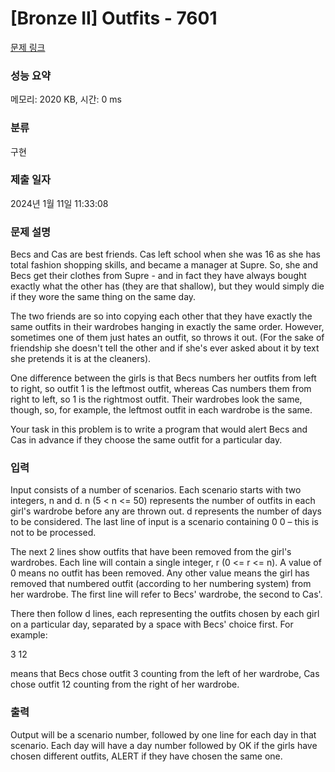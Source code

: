 # [Bronze II] Outfits - 7601 

[문제 링크](https://www.acmicpc.net/problem/7601) 

### 성능 요약

메모리: 2020 KB, 시간: 0 ms

### 분류

구현

### 제출 일자

2024년 1월 11일 11:33:08

### 문제 설명

<p>Becs and Cas are best friends. Cas left school when she was 16 as she has total fashion shopping skills, and became a manager at Supre. So, she and Becs get their clothes from Supre - and in fact they have always bought exactly what the other has (they are that shallow), but they would simply die if they wore the same thing on the same day.</p>

<p>The two friends are so into copying each other that they have exactly the same outfits in their wardrobes hanging in exactly the same order. However, sometimes one of them just hates an outfit, so throws it out. (For the sake of friendship she doesn't tell the other and if she's ever asked about it by text she pretends it is at the cleaners).</p>

<p>One difference between the girls is that Becs numbers her outfits from left to right, so outfit 1 is the leftmost outfit, whereas Cas numbers them from right to left, so 1 is the rightmost outfit. Their wardrobes look the same, though, so, for example, the leftmost outfit in each wardrobe is the same.</p>

<p>Your task in this problem is to write a program that would alert Becs and Cas in advance if they choose the same outfit for a particular day. </p>

### 입력 

 <p>Input consists of a number of scenarios. Each scenario starts with two integers, n and d. n (5 < n <= 50) represents the number of outfits in each girl's wardrobe before any are thrown out. d represents the number of days to be considered. The last line of input is a scenario containing 0 0 – this is not to be processed.</p>

<p>The next 2 lines show outfits that have been removed from the girl's wardrobes. Each line will contain a single integer, r (0 <= r <= n). A value of 0 means no outfit has been removed. Any other value means the girl has removed that numbered outfit (according to her numbering system) from her wardrobe. The first line will refer to Becs' wardrobe, the second to Cas'.</p>

<p>There then follow d lines, each representing the outfits chosen by each girl on a particular day, separated by a space with Becs' choice first. For example:</p>

<p>3 12</p>

<p>means that Becs chose outfit 3 counting from the left of her wardrobe, Cas chose outfit 12 counting from the right of her wardrobe. </p>

### 출력 

 <p>Output will be a scenario number, followed by one line for each day in that scenario. Each day will have a day number followed by OK if the girls have chosen different outfits, ALERT if they have chosen the same one.</p>

